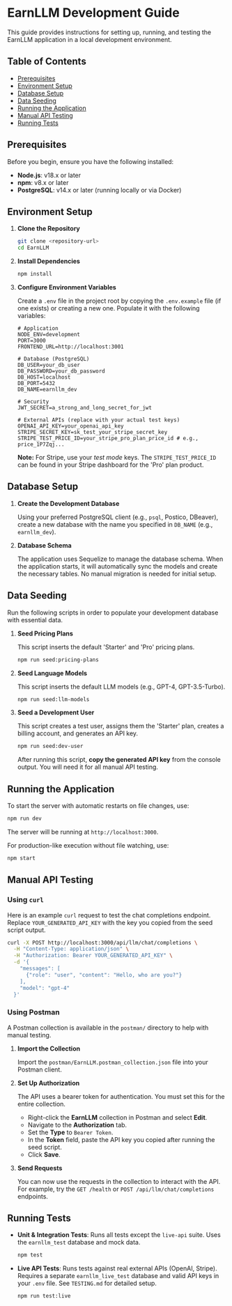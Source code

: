 # EarnLLM Development Guide

This guide provides instructions for setting up, running, and testing the EarnLLM application in a local development environment.

## Table of Contents

- [Prerequisites](#prerequisites)
- [Environment Setup](#environment-setup)
- [Database Setup](#database-setup)
- [Data Seeding](#data-seeding)
- [Running the Application](#running-the-application)
- [Manual API Testing](#manual-api-testing)
- [Running Tests](#running-tests)

## Prerequisites

Before you begin, ensure you have the following installed:

- **Node.js**: v18.x or later
- **npm**: v8.x or later
- **PostgreSQL**: v14.x or later (running locally or via Docker)

## Environment Setup

1.  **Clone the Repository**

    ```bash
    git clone <repository-url>
    cd EarnLLM
    ```

2.  **Install Dependencies**

    ```bash
    npm install
    ```

3.  **Configure Environment Variables**

    Create a `.env` file in the project root by copying the `.env.example` file (if one exists) or creating a new one. Populate it with the following variables:

    ```env
    # Application
    NODE_ENV=development
    PORT=3000
    FRONTEND_URL=http://localhost:3001

    # Database (PostgreSQL)
    DB_USER=your_db_user
    DB_PASSWORD=your_db_password
    DB_HOST=localhost
    DB_PORT=5432
    DB_NAME=earnllm_dev

    # Security
    JWT_SECRET=a_strong_and_long_secret_for_jwt

    # External APIs (replace with your actual test keys)
    OPENAI_API_KEY=your_openai_api_key
    STRIPE_SECRET_KEY=sk_test_your_stripe_secret_key
    STRIPE_TEST_PRICE_ID=your_stripe_pro_plan_price_id # e.g., price_1P7Zqj... 
    ```

    **Note:** For Stripe, use your *test mode* keys. The `STRIPE_TEST_PRICE_ID` can be found in your Stripe dashboard for the 'Pro' plan product.

## Database Setup

1.  **Create the Development Database**

    Using your preferred PostgreSQL client (e.g., `psql`, Postico, DBeaver), create a new database with the name you specified in `DB_NAME` (e.g., `earnllm_dev`).

2.  **Database Schema**

    The application uses Sequelize to manage the database schema. When the application starts, it will automatically sync the models and create the necessary tables. No manual migration is needed for initial setup.

## Data Seeding

Run the following scripts in order to populate your development database with essential data.

1.  **Seed Pricing Plans**

    This script inserts the default 'Starter' and 'Pro' pricing plans.

    ```bash
    npm run seed:pricing-plans
    ```

2.  **Seed Language Models**

    This script inserts the default LLM models (e.g., GPT-4, GPT-3.5-Turbo).

    ```bash
    npm run seed:llm-models
    ```

3.  **Seed a Development User**

    This script creates a test user, assigns them the 'Starter' plan, creates a billing account, and generates an API key.

    ```bash
    npm run seed:dev-user
    ```

    After running this script, **copy the generated API key** from the console output. You will need it for all manual API testing.

## Running the Application

To start the server with automatic restarts on file changes, use:

```bash
npm run dev
```

The server will be running at `http://localhost:3000`.

For production-like execution without file watching, use:

```bash
npm start
```

## Manual API Testing

### Using `curl`

Here is an example `curl` request to test the chat completions endpoint. Replace `YOUR_GENERATED_API_KEY` with the key you copied from the seed script output.

```bash
curl -X POST http://localhost:3000/api/llm/chat/completions \
  -H "Content-Type: application/json" \
  -H "Authorization: Bearer YOUR_GENERATED_API_KEY" \
  -d '{
    "messages": [
      {"role": "user", "content": "Hello, who are you?"}
    ],
    "model": "gpt-4"
  }'
```

### Using Postman

A Postman collection is available in the `postman/` directory to help with manual testing.

1.  **Import the Collection**

    Import the `postman/EarnLLM.postman_collection.json` file into your Postman client.

2.  **Set Up Authorization**

    The API uses a bearer token for authentication. You must set this for the entire collection.

    -   Right-click the **EarnLLM** collection in Postman and select **Edit**.
    -   Navigate to the **Authorization** tab.
    -   Set the **Type** to `Bearer Token`.
    -   In the **Token** field, paste the API key you copied after running the seed script.
    -   Click **Save**.

3.  **Send Requests**

    You can now use the requests in the collection to interact with the API. For example, try the `GET /health` or `POST /api/llm/chat/completions` endpoints.

## Running Tests

-   **Unit & Integration Tests**: Runs all tests except the `live-api` suite. Uses the `earnllm_test` database and mock data.

    ```bash
    npm test
    ```

-   **Live API Tests**: Runs tests against real external APIs (OpenAI, Stripe). Requires a separate `earnllm_live_test` database and valid API keys in your `.env` file. See `TESTING.md` for detailed setup.

    ```bash
    npm run test:live
    ```
